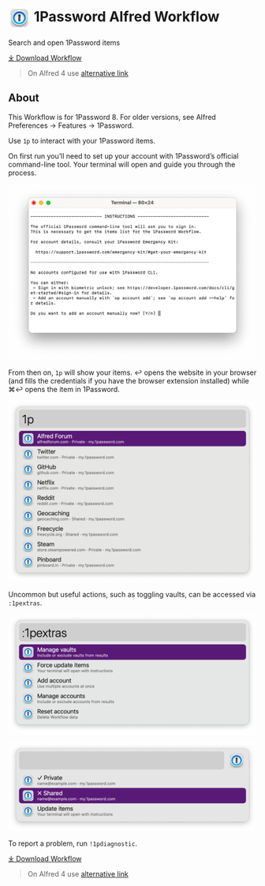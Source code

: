 # <img src='Workflow/icon.png' width='45' align='center' alt='icon'> 1Password Alfred Workflow

Search and open 1Password items

<a href='https://github.com/alfredapp/1password-workflow/releases/latest/download/1Password.alfredworkflow'>⤓ Download Workflow</a>

> On Alfred 4 use <a href='https://github.com/alfredapp/1password-workflow/releases/download/2022.13/1Password.alfredworkflow'>alternative link</a>

## About

This Workflow is for 1Password 8. For older versions, see Alfred Preferences → Features → 1Password.

Use `1p` to interact with your 1Password items.

On first run you’ll need to set up your account with 1Password’s official command-line tool. Your terminal will open and guide you through the process.

![Terminal with instructions](Workflow/images/about/terminal.png)

From then on, `1p` will show your items. ↩ opens the website in your browser (and fills the credentials if you have the browser extension installed) while ⌘↩ opens the item in 1Password.

![Alfred search for 1p](Workflow/images/about/1p.png)

Uncommon but useful actions, such as toggling vaults, can be accessed via `:1pextras`.

![Alfred search for :1pextras](Workflow/images/about/1pextras.png)

![Results for managing vaults](Workflow/images/about/vaults.png)

To report a problem, run `!1pdiagnostic`.

<a href='https://github.com/alfredapp/1password-workflow/releases/latest/download/1Password.alfredworkflow'>⤓ Download Workflow</a>

> On Alfred 4 use <a href='https://github.com/alfredapp/1password-workflow/releases/download/2022.13/1Password.alfredworkflow'>alternative link</a>
